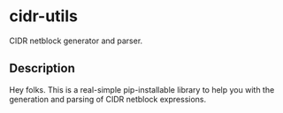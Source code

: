# cidr-utils
CIDR netblock generator and parser.

## Description
Hey folks.  This is a real-simple pip-installable library to help you with the generation and parsing of CIDR netblock expressions.
